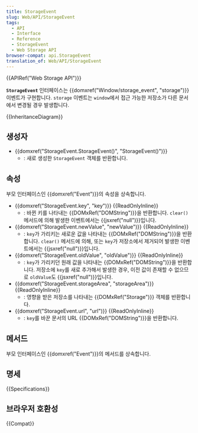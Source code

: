 ```yaml
---
title: StorageEvent
slug: Web/API/StorageEvent
tags:
  - API
  - Interface
  - Reference
  - StorageEvent
  - Web Storage API
browser-compat: api.StorageEvent
translation_of: Web/API/StorageEvent
---
```


{{APIRef("Web Storage API")}}

**`StorageEvent`** 인터페이스는 {{domxref("Window/storage_event", "storage")}} 이벤트가 구현합니다. `storage` 이벤트는 `window`에서 접근 가능한 저장소가 다른 문서에서 변경될 경우 발생합니다.

{{InheritanceDiagram}}

## 생성자

- {{domxref("StorageEvent.StorageEvent()", "StorageEvent()")}}
  - : 새로 생성한 `StorageEvent` 객체를 반환합니다.

## 속성

부모 인터페이스인 {{domxref("Event")}}의 속성을 상속합니다.

- {{domxref("StorageEvent.key", "key")}} {{ReadOnlyInline}}
  - : 바뀐 키를 나타내는 {{DOMxRef("DOMString")}}을 반환합니다. `clear()` 메서드에 의해 발생한 이벤트에서는 {{jsxref("null")}}입니다.
- {{domxref("StorageEvent.newValue", "newValue")}} {{ReadOnlyInline}}
  - : `key`가 가리키는 새로운 값을 나타내는 {{DOMxRef("DOMString")}}을 반환합니다. `clear()` 메서드에 의해, 또는 `key`가 저장소에서 제거되어 발생한 이벤트에서는 {{jsxref("null")}}입니다.
- {{domxref("StorageEvent.oldValue", "oldValue")}} {{ReadOnlyInline}}
  - : `key`가 가리키던 원래 값을 나타내는 {{DOMxRef("DOMString")}}을 반환합니다. 저장소에 `key`를 새로 추가해서 발생한 경우, 이전 값이 존재할 수 없으므로 `oldValue`도 {{jsxref("null")}}입니다.
- {{domxref("StorageEvent.storageArea", "storageArea")}} {{ReadOnlyInline}}
  - : 영향을 받은 저장소를 나타내는 {{DOMxRef("Storage")}} 객체를 반환합니다.
- {{domxref("StorageEvent.url", "url")}} {{ReadOnlyInline}}
  - : `key`를 바꾼 문서의 URL {{DOMxRef("DOMString")}}을 반환합니다.

## 메서드

부모 인터페이스인 {{domxref("Event")}}의 메서드를 상속합니다.

## 명세

{{Specifications}}

## 브라우저 호환성

{{Compat}}

